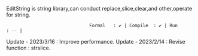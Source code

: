 EditString is string library,can conduct replace,slice,clear,and other,operate for string.

                                   Formal   : ✔ | Compile  : ✔ | Run      : -- |



Update - 2023/3/16 : Improve performance.
Update - 2023/2/14 : Revise function : strslice.
